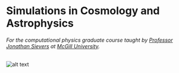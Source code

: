 # Simulations in Cosmology and Astrophysics
###### For the computational physics graduate course taught by [Professor Jonathan Sievers](https://www.physics.mcgill.ca/~sievers/) at [McGill University](https://www.mcgill.ca/).

![alt text](https://picsum.photos/200/300)

